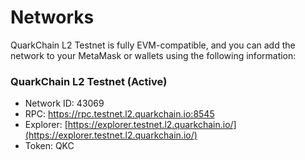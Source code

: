 # Networks

QuarkChain L2 Testnet is fully EVM-compatible, and you can add the network to your MetaMask or wallets using the following information:

### QuarkChain L2 Testnet (Active)

* Network ID: 43069
* RPC: https://rpc.testnet.l2.quarkchain.io:8545
* Explorer: [https://explorer.testnet.l2.quarkchain.io/](https://explorer.testnet.l2.quarkchain.io/)
* Token: QKC
